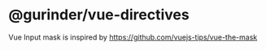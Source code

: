# @gurinder/vue-directives

Vue Input mask is inspired by https://github.com/vuejs-tips/vue-the-mask
